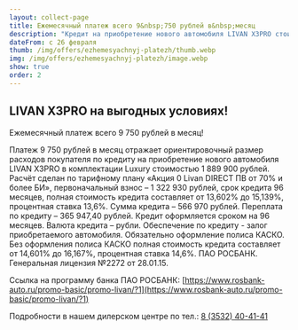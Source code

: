 ```yaml
---
layout: collect-page
title: Ежемесячный платеж всего 9&nbsp;750 рублей в&nbsp;месяц
description: "Кредит на приобретение нового автомобиля LIVAN X3PRO стоимостью 1 809 900 рублей в Livan Центр Оренбург: платеж всего 9 750 рублей в месяц"
dateFrom: с 26 февраля
thumb: /img/offers/ezhemesyachnyj-platezh/thumb.webp
img: /img/offers/ezhemesyachnyj-platezh/image.webp
show: true
order: 2
---
```


## **LIVAN X3PRO на выгодных условиях!**

Ежемесячный платеж всего 9 750 рублей в месяц!

Платеж 9 750 рублей в месяц отражает ориентировочный размер расходов покупателя по кредиту на приобретение нового автомобиля LIVAN X3PRO в комплектации Luxury стоимостью 1 889 900 рублей. Расчёт сделан по тарифному плану «Акция 0 Livan DIRECT ПВ от 70% и более БИ»,  первоначальный взнос – 1 322 930 рублей, срок кредита 96 месяцев, полная стоимость кредита составляет от 13,602% до 15,139%, процентная ставка 13,6%. Сумма кредита – 566 970 рублей. Переплата по кредиту – 365 947,40 рублей. Кредит оформляется сроком на 96 месяцев. Валюта кредита – рубли. Обеспечение по кредиту - залог приобретаемого автомобиля. Обязательно оформление полиса КАСКО. Без оформления полиса КАСКО полная стоимость кредита составляет от 14,601% до 16,167%, процентная ставка 14,6%. ПАО РОСБАНК. Генеральная лицензия №2272 от 28.01.15.

Ссылка на программу банка ПАО РОСБАНК:  [https://www.rosbank-auto.ru/promo-basic/promo-livan/?1](https://www.rosbank-auto.ru/promo-basic/promo-livan/?1)

Подробности в нашем дилерском центре по тел.: [8 (3532) 40-41-41](tel:+73532404141)